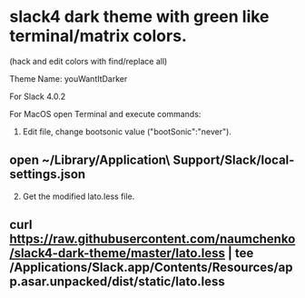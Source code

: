 # slack4 dark theme with green like terminal/matrix colors. 
(hack and edit colors with find/replace all)

Theme Name: youWantItDarker

For Slack 4.0.2

For MacOS open Terminal and execute commands:

1) Edit file, change bootsonic value ("bootSonic":"never").

##  open ~/Library/Application\ Support/Slack/local-settings.json

2) Get the modified lato.less file.

## curl https://raw.githubusercontent.com/naumchenko/slack4-dark-theme/master/lato.less | tee /Applications/Slack.app/Contents/Resources/app.asar.unpacked/dist/static/lato.less
